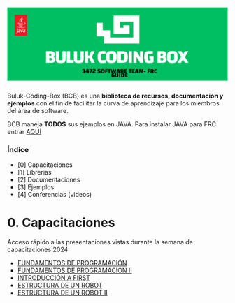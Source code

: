 # ![BULUK-CODING-BOX](/Images/BCBLOGO.png)

Buluk-Coding-Box (BCB) es una **biblioteca de recursos, documentación y ejemplos** con el fin de facilitar la curva de aprendizaje para los miembros del área de software.

BCB maneja **TODOS** sus ejemplos en JAVA. Para instalar JAVA para FRC entrar [AQUÍ](https://docs.wpilib.org/en/stable/docs/zero-to-robot/step-2/wpilib-setup.html)

### Índice
- [0] Capacitaciones
- [1] Librerias
- [2] Documentaciones
- [3] Ejemplos
- [4] Conferencias (videos)

# 0. Capacitaciones
Acceso rápido a las presentaciones vistas durante la semana de capacitaciones 2024:

- [FUNDAMENTOS DE PROGRAMACIÓN](https://www.canva.com/design/DAGOQ9TzQ2c/Zf-NvxljwvTQQ_-SgwbY_w/view?utm_content=DAGOQ9TzQ2c&utm_campaign=designshare&utm_medium=link&utm_source=editor)
- [FUNDAMENTOS DE PROGRAMACIÓN II](https://www.canva.com/design/DAGORayY4O4/Mk77vDDS7jKfY_nKk9XHcw/view?utm_content=DAGORayY4O4&utm_campaign=designshare&utm_medium=link&utm_source=editor)
- [INTRODUCCIÓN A FIRST](https://www.canva.com/design/DAGOf4TEViw/Kd7taj2B1lcbsn2eKDm4jg/view?utm_content=DAGOf4TEViw&utm_campaign=designshare&utm_medium=link&utm_source=editor)
- [ESTRUCTURA DE UN ROBOT](https://www.canva.com/design/DAGOiRPhLsQ/O6h79IyM5yVCcMSFUxmIYw/view?utm_content=DAGOiRPhLsQ&utm_campaign=designshare&utm_medium=link&utm_source=editor)
- [ESTRUCTURA DE UN ROBOT II](https://www.canva.com/design/DAGOsBm2KnQ/KzFdn8EZZ2sNPVM5gCU3tQ/view?utm_content=DAGOsBm2KnQ&utm_campaign=designshare&utm_medium=link&utm_source=editor)
